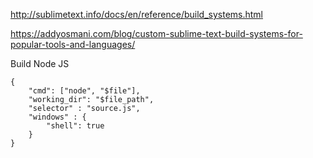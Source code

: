 http://sublimetext.info/docs/en/reference/build_systems.html

https://addyosmani.com/blog/custom-sublime-text-build-systems-for-popular-tools-and-languages/

Build Node JS
```
{
    "cmd": ["node", "$file"],
    "working_dir": "$file_path",
    "selector" : "source.js",
    "windows" : {
        "shell": true
    }
}
```
